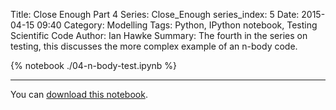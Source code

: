 Title: Close Enough Part 4
Series: Close_Enough
series_index: 5
Date: 2015-04-15 09:40
Category: Modelling
Tags: Python, IPython notebook, Testing Scientific Code
Author: Ian Hawke
Summary: The fourth in the series on testing, this discusses the more complex example of an n-body code.

<!-- the next line is the key to include the notebook here: -->

{% notebook ./04-n-body-test.ipynb %}

-------

You can [download this notebook]({filename}/notebooks/04-n-body-test.ipynb).

